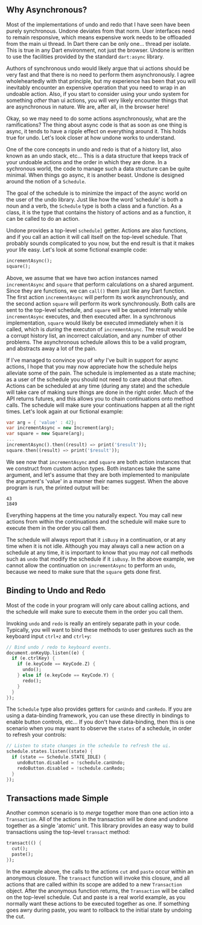 ## Why Asynchronous?

Most of the implementations of undo and redo that I have seen have been purely
synchronous.  Undone deviates from that norm.  User interfaces need to remain
responsive, which means expensive work needs to be offloaded from the main ui 
thread.  In Dart there can be only one... thread per isolate.  This is true in 
any Dart environment, not just the browser.  Undone is written to use the 
facilities provided by the standard `dart:async` library.

Authors of synchronous undo would likely argue that ui actions should be very 
fast and that there is no need to perform them asynchronously.  I agree 
wholeheartedly with that principle, but my experience has been that you will 
inevitably encounter an expensive operation that you need to wrap in an undoable
action.  Also, if you start to consider using your undo system for something 
_other_ than ui actions, you will very likely encounter things that are 
asynchronous in nature.  We are, after all, in the browser here!

Okay, so we may need to do some actions asynchronously, what are the 
ramifications?  The thing about async code is that as soon as one thing is 
async, it tends to have a ripple effect on everything around it.  This holds 
true for undo.  Let's look closer at how undone works to understand.

One of the core concepts in undo and redo is that of a history list, also known
as an undo stack, etc... This is a data structure that keeps track of your 
undoable actions and the order in which they are done.  In a sychronous world, 
the code to manage such a data structure can be quite minimal.  When things go
async, it is another beast.  Undone is designed around the notion of a 
`Schedule`.

The goal of the schedule is to minimize the impact of the async world on the
user of the undo library.  Just like how the word 'schedule' is both a noun and 
a verb, the `Schedule` type is both a class and a function.  As a class, it is 
the type that contains the history of actions and as a function, it can be 
called to do an action.

Undone provides a top-level `schedule]` getter.  Actions are also functions, and 
if you call an action it will call itself on the top-level schedule.  That 
probably sounds complicated to you now, but the end result is that it makes your 
life easy.  Let's look at some fictional example code:

```dart
incrementAsync();
square();
```

Above, we assume that we have two action instances named `incrementAsync` and 
`square` that perform calculations on a shared argument.  Since they are 
functions, we can `call()` them just like any Dart function.  The first 
action `incrementAsync` will perform its work asynchronously, and the second 
action `square` will perform its work synchronously.  Both calls are sent to the 
top-level schedule, and `square` will be queued internally while 
`incrementAsync` executes, and then executed after.  In a synchronous 
implementation, `square` would likely be executed immediately when it is called, 
which is _during_ the executon of `incrementAsync`.  The result would be a 
corrupt history list, an incorrect calculation, and any number of other 
problems.  The asynchronous schedule allows this to be a valid program, and 
abstracts away a lot of the pain.

If I've managed to convince you of _why_ I've built in support for async 
actions, I hope that you may now appreciate how the schedule helps alleviate
some of the pain.  The schedule is implemented as a state machine; as a user of
the schedule you should not need to care about that often.  Actions can be
scheduled at any time (during any state) and the schedule will take care of 
making sure things are done in the right order.  Much of the API returns 
futures, and this allows you to chain continuations onto method calls.  The
schedule will make sure your continuations happen at all the right times.  Let's
look again at our fictional example:

```dart
var arg = { 'value' : 42};
var incrementAsync = new Increment(arg);
var square = new Square(arg);
...
incrementAsync().then((result) => print('$result'));
square.then((result) => print('$result'));
```

We see now that `incrementAsync` and `square` are both action instances that we
construct from custom action types.  Both instances take the same argument, and
let's assume that they are both implemented to manipulate the argument's 'value'
in a manner their names suggest.  When the above program is run, the printed
output will be:

```
43
1849
```

Everything happens at the time you naturally expect.  You may call new actions
from within the continuations and the schedule will make sure to execute them in 
the order you call them.  

The schedule will always report that it `isBusy` in a continuation, or at any
time when it is not idle.  Although you may always call a new action on a 
schedule at any time, it is important to know that you may _not_ call methods
such as `undo` that modify the schedule if it `isBusy`.  In the above example,
we cannot allow the continuation on `incrementAsync` to perform an `undo`, 
because we need to make sure that the `square` gets done first.

## Binding to Undo and Redo

Most of the code in your program will only care about calling actions, and the 
schedule will make sure to execute them in the order you call them.

Invoking `undo` and `redo` is really an entirely separate path in your code.
Typically, you will want to bind these methods to user gestures such as the 
keyboard input `ctrl+z` and `ctrl+y`:

```dart
// Bind undo / redo to keyboard events.
document.onKeyUp.listen((e) {    
  if (e.ctrlKey) {
    if (e.keyCode == KeyCode.Z) {
      undo();
    } else if (e.keyCode == KeyCode.Y) {
      redo();
    }
  }
});
```

The `Schedule` type also provides getters for `canUndo` and `canRedo`.  If you 
are using a data-binding framework, you can use these directly in bindings to 
enable button controls, etc...  If you don't have data-binding, then this is one 
scenario when you may want to observe the `states` of a schedule, in order to 
refresh your controls:

```dart
// Listen to state changes in the schedule to refresh the ui.
schedule.states.listen((state) {
  if (state == Schedule.STATE_IDLE) {
    undoButton.disabled = !schedule.canUndo;
    redoButton.disabled = !schedule.canRedo;
  }
});
```

## Transactions made Simple

Another common scenario is to _merge_ together more than one action into a
`Transaction`.  All of the actions in the transaction will be done and undone 
together as a single 'atomic' unit.  This library provides an easy way to build 
transactions using the top-level `transact` method:

```dart
transact(() {
  cut();
  paste();
});
```

In the example above, the calls to the actions `cut` and `paste` occur within
an anonymous closure.  The `transact` function will invoke this closure, and all 
actions that are called within its scope are added to a new `Transaction` 
object.  After the anonymous function returns, the `Transaction` will be called 
on the top-level schedule.  Cut and paste is a real world example, as you 
normally want these actions to be executed together as one.  If something goes 
awry during paste, you want to rollback to the initial state by undoing the cut.
